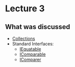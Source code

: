 # Lecture 3

## What was discussed

- [Collections](Collections/Collections.dib)
- Standard Interfaces:
  - [IEquatable](Interfaces/IEquatable.dib)
  - [IComparable](Interfaces/IComparable.dib)
  - [IComparer](Interfaces/IComparer.dib)
